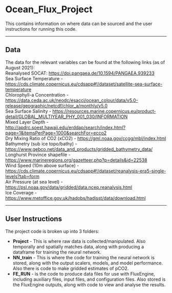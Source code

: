 # Ocean_Flux_Project
This contains information on where data can be sourced and the user instructions for running this code.

***

## Data
The data for the relevant variables can be found at the following links (as of August 2021): <br>
Reanalysed SOCAT: https://doi.pangaea.de/10.1594/PANGAEA.939233 <br>
Sea Surface Temperature - https://cds.climate.copernicus.eu/cdsapp#!/dataset/satellite-sea-surface-temperature <br>
Chlorophyll-a Concentration - https://data.ceda.ac.uk/neodc/esacci/ocean_colour/data/v5.0-release/geographic/netcdf/chlor_a/monthly/v5.0 <br>
Sea Surface Salinity - https://resources.marine.copernicus.eu/product-detail/GLOBAL_MULTIYEAR_PHY_001_030/INFORMATION <br>
Mixed Layer Depth - http://apdrc.soest.hawaii.edu/erddap/search/index.html?page=1&itemsPerPage=1000&searchFor=ecco2 <br>
Dry Mixing Ratio of CO2 (xCO2) - https://gml.noaa.gov/ccgg/mbl/index.html <br>
Bathymetry (sub ice topo/bathy) - https://www.gebco.net/data_and_products/gridded_bathymetry_data/ <br>
Longhurst Province shapefile - https://www.marineregions.org/gazetteer.php?p=details&id=22538 <br>
Wind Speed (10m above surface) - https://cds.climate.copernicus.eu/cdsapp#!/dataset/reanalysis-era5-single-levels?tab=form <br>
Air Pressure (at sea level) - https://psl.noaa.gov/data/gridded/data.ncep.reanalysis.html <br>
Ice Coverage - https://www.metoffice.gov.uk/hadobs/hadisst/data/download.html <br>

***

## User Instructions
The project code is broken up into 3 folders: <br>
+ **Project** - This is where raw data is collected/manipulated. Also temporally and spatially matches data, along with producing a dataframe for training the neural network. <br>
+ **NN_train** - This is where the code for training the neural network is stored, along with the output scalers, models, and model performance. Also there is code to make gridded estimates of pCO2. <br>
+ **FE_RUN** - is the code to produce data files for use with FluxEngine, including auxiliary files, input files, and configuration files. Also stored is the FluxEngine outputs, along with code to view and analyse the results. <br>
